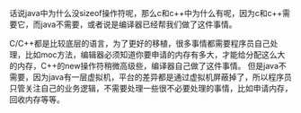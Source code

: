 话说java中为什么没sizeof操作符呢，那么c和c++中为什么有呢，因为c和c++需要它，而java不需要，或者说是编译器已经帮我们做了这件事情。

C/C++都是比较底层的语言，为了更好的移植，很多事情都需要程序员自己处理，比如moc方法，编辑器必须知道你要申请的内存有多大，才能给分配这么大的内存，C++的new操作符稍微高级些，编译器自己做了这件事情。
但是java不需要，因为java有一层虚拟机，平台的差异都是通过虚拟机屏蔽掉了，所以程序员只管关注自己的业务逻辑，不需要处理一些很不必要处理的事情，比如申请内存，回收内存等等。
